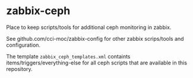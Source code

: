 # zabbix-ceph

Place to keep scripts/tools for additional ceph monitoring in zabbix.

See github.com/cci-moc/zabbix-config for other zabbix scrips/tools and configuration.

The template `zabbix_ceph_templates.xml` containts items/triggers/everything-else for
all ceph scripts that are available in this repository.


